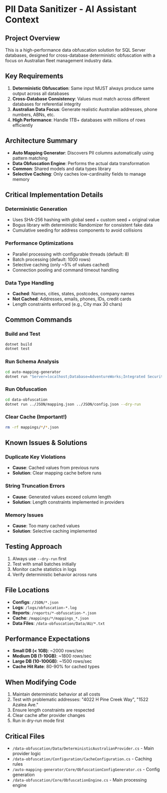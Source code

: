 # PII Data Sanitizer - AI Assistant Context

## Project Overview
This is a high-performance data obfuscation solution for SQL Server databases, designed for cross-database deterministic obfuscation with a focus on Australian fleet management industry data.

## Key Requirements
1. **Deterministic Obfuscation**: Same input MUST always produce same output across all databases
2. **Cross-Database Consistency**: Values must match across different databases for referential integrity
3. **Australian Data Focus**: Generate realistic Australian addresses, phone numbers, ABNs, etc.
4. **High Performance**: Handle 1TB+ databases with millions of rows efficiently

## Architecture Summary
- **Auto Mapping Generator**: Discovers PII columns automatically using pattern matching
- **Data Obfuscation Engine**: Performs the actual data transformation
- **Common**: Shared models and data types library
- **Selective Caching**: Only caches low-cardinality fields to manage memory

## Critical Implementation Details

### Deterministic Generation
- Uses SHA-256 hashing with global seed + custom seed + original value
- Bogus library with deterministic Randomizer for consistent fake data
- Cumulative seeding for address components to avoid collisions

### Performance Optimizations
- Parallel processing with configurable threads (default: 8)
- Batch processing (default: 1000 rows)
- Selective caching (only ~5% of values cached)
- Connection pooling and command timeout handling

### Data Type Handling
- **Cached**: Names, cities, states, postcodes, company names
- **Not Cached**: Addresses, emails, phones, IDs, credit cards
- Length constraints enforced (e.g., City max 30 chars)

## Common Commands

### Build and Test
```bash
dotnet build
dotnet test
```

### Run Schema Analysis
```bash
cd auto-mapping-generator
dotnet run "Server=localhost;Database=AdventureWorks;Integrated Security=true;"
```

### Run Obfuscation
```bash
cd data-obfuscation
dotnet run ../JSON/mapping.json ../JSON/config.json --dry-run
```

### Clear Cache (Important!)
```bash
rm -rf mappings/*/*.json
```

## Known Issues & Solutions

### Duplicate Key Violations
- **Cause**: Cached values from previous runs
- **Solution**: Clear mapping cache before runs

### String Truncation Errors
- **Cause**: Generated values exceed column length
- **Solution**: Length constraints implemented in providers

### Memory Issues
- **Cause**: Too many cached values
- **Solution**: Selective caching implemented

## Testing Approach
1. Always use `--dry-run` first
2. Test with small batches initially
3. Monitor cache statistics in logs
4. Verify deterministic behavior across runs

## File Locations
- **Configs**: `/JSON/*.json`
- **Logs**: `/logs/obfuscation-*.log`
- **Reports**: `/reports/*-obfuscation-*.json`
- **Cache**: `/mappings/*/mappings_*.json`
- **Data Files**: `/data-obfuscation/Data/AU/*.txt`

## Performance Expectations
- **Small DB (< 1GB)**: ~2000 rows/sec
- **Medium DB (1-10GB)**: ~1800 rows/sec
- **Large DB (10-100GB)**: ~1500 rows/sec
- **Cache Hit Rate**: 80-90% for cached types

## When Modifying Code
1. Maintain deterministic behavior at all costs
2. Test with problematic addresses: "4022 H Pine Creek Way", "1522 Azalea Ave."
3. Ensure length constraints are respected
4. Clear cache after provider changes
5. Run in dry-run mode first

## Critical Files
- `/data-obfuscation/Data/DeterministicAustralianProvider.cs` - Main provider logic
- `/data-obfuscation/Configuration/CacheConfiguration.cs` - Caching rules
- `/auto-mapping-generator/Core/ObfuscationConfigGenerator.cs` - Config generation
- `/data-obfuscation/Core/ObfuscationEngine.cs` - Main processing engine
